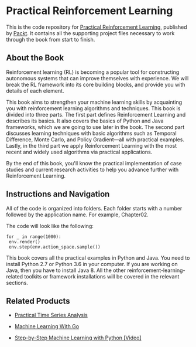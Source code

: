 # Practical Reinforcement Learning
This is the code repository for [Practical Reinforcement Learning](https://www.packtpub.com/big-data-and-business-intelligence/practical-reinforcement-learning?utm_source=github&utm_medium=repository&utm_campaign=9781787128729), published by [Packt](https://www.packtpub.com/?utm_source=github). It contains all the supporting project files necessary to work through the book from start to finish.
## About the Book
Reinforcement learning (RL) is becoming a popular tool for constructing autonomous systems that can improve themselves with experience. We will break the RL framework into its core building blocks, and provide you with details of each element.

This book aims to strengthen your machine learning skills by acquainting you with reinforcement learning algorithms and techniques. This book is divided into three parts. The first part defines Reinforcement Learning and describes its basics. It also covers the basics of Python and Java frameworks, which we are going to use later in the book. The second part discusses learning techniques with basic algorithms such as Temporal Difference, Monte Carlo, and Policy Gradient—all with practical examples. Lastly, in the third part we apply Reinforcement Learning with the most recent and widely used algorithms via practical applications.

By the end of this book, you'll know the practical implementation of case studies and current research activities to help you advance further with Reinforcement Learning.

## Instructions and Navigation
All of the code is organized into folders. Each folder starts with a number followed by the application name. For example, Chapter02.



The code will look like the following:
```
for _ in range(1000):
 env.render()
 env.step(env.action_space.sample())
```

This book covers all the practical examples in Python and Java. You need to install Python 2.7 or Python 3.6 in your computer. If you are working on Java, then you have to install Java 8.
All the other reinforcement-learning-related toolkits or framework installations will be covered in the relevant sections.

## Related Products
* [Practical Time Series Analysis](https://www.packtpub.com/big-data-and-business-intelligence/practical-time-series-analysis?utm_source=github&utm_medium=repository&utm_campaign=9781788290227)

* [Machine Learning With Go](https://www.packtpub.com/big-data-and-business-intelligence/machine-learning-go?utm_source=github&utm_medium=repository&utm_campaign=9781785882104)

* [Step-by-Step Machine Learning with Python [Video]](https://www.packtpub.com/big-data-and-business-intelligence/step-step-machine-learning-python-video?utm_source=github&utm_medium=repository&utm_campaign=9781788622370)


